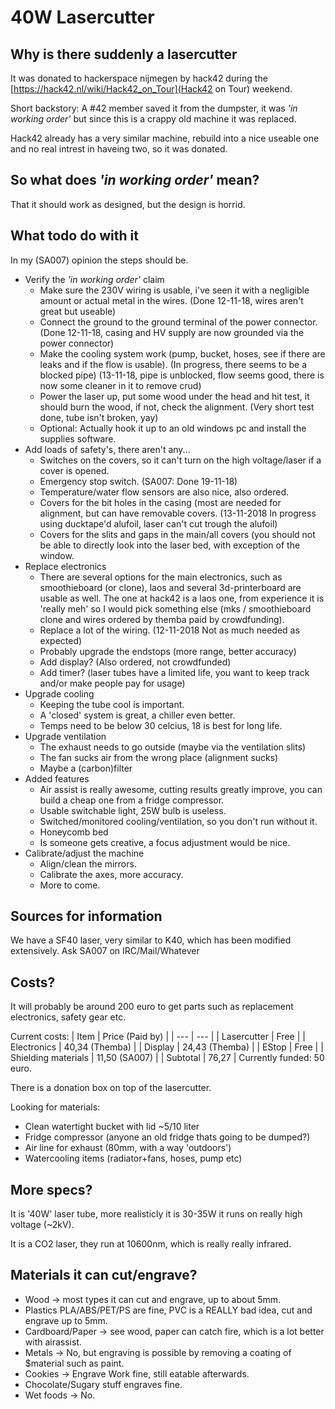 # 40W Lasercutter

## Why is there suddenly a lasercutter
It was donated to hackerspace nijmegen by hack42 during the [https://hack42.nl/wiki/Hack42_on_Tour](Hack42 on Tour) weekend.

Short backstory: A #42 member saved it from the dumpster, it was *'in working order'* but since this is a crappy old machine it was replaced.

Hack42 already has a very similar machine, rebuild into a nice useable one and no real intrest in haveing two, so it was donated.

## So what does *'in working order'* mean?
That it should work as designed, but the design is horrid.

## What todo do with it
In my (SA007) opinion the steps should be.

- Verify the *'in working order'* claim
    - Make sure the 230V wiring is usable, i've seen it with a negligible amount or actual metal in the wires. (Done 12-11-18, wires aren't great but useable)
    - Connect the ground to the ground terminal of the power connector. (Done 12-11-18, casing and HV supply are now grounded via the power connector)
    - Make the cooling system work (pump, bucket, hoses, see if there are leaks and if the flow is usable). (In progress, there seems to be a blocked pipe) (13-11-18, pipe is unblocked, flow seems good, there is now some cleaner in it to remove crud)
    - Power the laser up, put some wood under the head and hit test, it should burn the wood, if not, check the alignment. (Very short test done, tube isn't broken, yay)
    - Optional: Actually hook it up to an old windows pc and install the supplies software.
- Add loads of safety's, there aren't any...
    - Switches on the covers, so it can't turn on the high voltage/laser if a cover is opened.
    - Emergency stop switch. (SA007: Done 19-11-18)
    - Temperature/water flow sensors are also nice, also ordered.
    - Covers for the bit holes in the casing (most are needed for alignment, but can have removable covers. (13-11-2018 In progress using ducktape'd alufoil, laser can't cut trough the alufoil)
    - Covers for the slits and gaps in the main/all covers (you should not be able to directly look into the laser bed, with exception of the window.
- Replace electronics
    - There are several options for the main electronics, such as smoothieboard (or clone), laos and several 3d-printerboard are usable as well. The one at hack42 is a laos one, from experience it is 'really meh' so I would pick something else (mks / smoothieboard clone and wires ordered by themba paid by crowdfunding).
    - Replace a lot of the wiring. (12-11-2018 Not as much needed as expected)
    - Probably upgrade the endstops (more range, better accuracy)
    - Add display? (Also ordered, not crowdfunded)
    - Add timer? (laser tubes have a limited life, you want to keep track and/or make people pay for usage)
- Upgrade cooling
    - Keeping the tube cool is important.
    - A 'closed' system is great, a chiller even better.
    - Temps need to be below 30 celcius, 18 is best for long life.
- Upgrade ventilation
    - The exhaust needs to go outside (maybe via the ventilation slits)
    - The fan sucks air from the wrong place (alignment sucks)
    - Maybe a (carbon)filter
- Added features
    - Air assist is really awesome, cutting results greatly improve, you can build a cheap one from a fridge compressor.
    - Usable switchable light, 25W bulb is useless.
    - Switched/monitored cooling/ventilation, so you don't run without it.
    - Honeycomb bed
    - Is someone gets creative, a focus adjustment would be nice.
- Calibrate/adjust the machine
    - Align/clean the mirrors.
    - Calibrate the axes, more accuracy.
    - More to come.

## Sources for information
We have a SF40 laser, very similar to K40, which has been modified extensively.
Ask SA007 on IRC/Mail/Whatever

## Costs?
It will probably be around 200 euro to get parts such as replacement electronics, safety gear etc.

Current costs:
| Item                | Price (Paid by)  |
| ---                 | ---              |
| Lasercutter         | Free             |
| Electronics         | 40,34 (Themba)   |
| Display             | 24,43 (Themba)   |
| EStop               | Free             |
| Shielding materials | 11,50 (SA007)    |
| Subtotal            | 76,27            |
Currently funded: 50 euro.

There is a donation box on top of the lasercutter.

Looking for materials:
* Clean watertight bucket with lid ~5/10 liter
* Fridge compressor (anyone an old fridge thats going to be dumped?)
* Air line for exhaust (80mm, with a way 'outdoors')
* Watercooling items (radiator+fans, hoses, pump etc)

## More specs?
It is '40W' laser tube, more realisticly it is 30-35W it runs on really high voltage (~2kV).

It is a CO2 laser, they run at 10600nm, which is really really infrared.

## Materials it can cut/engrave?
- Wood -> most types it can cut and engrave, up to about 5mm.
- Plastics PLA/ABS/PET/PS are fine, PVC is a REALLY bad idea, cut and engrave up to 5mm.
- Cardboard/Paper -> see wood, paper can catch fire, which is a lot better with airassist.
- Metals -> No, but engraving is possible by removing a coating of $material such as paint.
- Cookies -> Engrave Work fine, still eatable afterwards.
- Chocolate/Sugary stuff engraves fine.
- Wet foods -> No.


